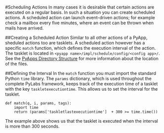#Scheduling Actions
In many cases it is desirable that certain actions are executed on a regular basis. In such a situation you can create scheduled actions.
A scheduled action can launch event-driven actions; for example check a mailbox every five minutes, where an event can be thrown when mails have arrived.


##Creating a Scheduled Action
Similar to all other actions of a PyApp, sheduled actions too are tasklets. A scheduled action however has a specific `match` function, which defines the execution interval of the action. The tasklet is located in `<pyapp name>/impl/schedule/config/<config app>/`. See the [PyApps Directory Structure](/sampleapp/#/doc/sampleapp) for more information about the location of the files.


##Defining the Interval
In the `match` function you must import the standard Python `time` library. The `params` dictionary, which is used throughout the complete PyLabs framework, keeps track of the execution time of a tasklet with the key `taskletexecutiontime`. This allows us to set the interval for the tasklet.

    def match(q, i, params, tags):
        import time
        return (params['taskletlastexecutiontime']  + 300 >= time.time())

The example above shows us that the tasklet is executed when the interval is more than 300 seconds.

